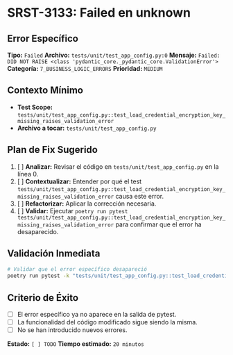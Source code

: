 # SRST-3133: Failed en unknown

## Error Específico
**Tipo:** `Failed`
**Archivo:** `tests/unit/test_app_config.py:0`
**Mensaje:** `Failed: DID NOT RAISE <class 'pydantic_core._pydantic_core.ValidationError'>`
**Categoría:** `7_BUSINESS_LOGIC_ERRORS`
**Prioridad:** `MEDIUM`

## Contexto Mínimo
- **Test Scope:** `tests/unit/test_app_config.py::test_load_credential_encryption_key_missing_raises_validation_error`
- **Archivo a tocar:** `tests/unit/test_app_config.py`

## Plan de Fix Sugerido
1. [ ] **Analizar:** Revisar el código en `tests/unit/test_app_config.py` en la línea 0.
2. [ ] **Contextualizar:** Entender por qué el test `tests/unit/test_app_config.py::test_load_credential_encryption_key_missing_raises_validation_error` causa este error.
3. [ ] **Refactorizar:** Aplicar la corrección necesaria.
4. [ ] **Validar:** Ejecutar `poetry run pytest tests/unit/test_app_config.py::test_load_credential_encryption_key_missing_raises_validation_error` para confirmar que el error ha desaparecido.

## Validación Inmediata
```bash
# Validar que el error específico desapareció
poetry run pytest -k "tests/unit/test_app_config.py::test_load_credential_encryption_key_missing_raises_validation_error" -v
```

## Criterio de Éxito
- [ ] El error específico ya no aparece en la salida de pytest.
- [ ] La funcionalidad del código modificado sigue siendo la misma.
- [ ] No se han introducido nuevos errores.

**Estado:** `[ ] TODO`
**Tiempo estimado:** `20 minutos`
